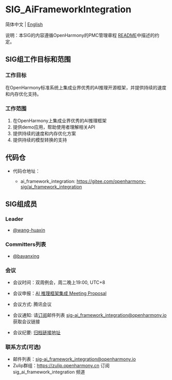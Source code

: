 # SIG_AiFrameworkIntegration
简体中文 | [English](./sig_ai_framework_integration.md)

说明：本SIG的内容遵循OpenHarmony的PMC管理章程 [README](/zh/pmc.md)中描述的约定。

## SIG组工作目标和范围

### 工作目标
在OpenHarmony标准系统上集成业界优秀的AI推理开源框架，并提供持续的速度和内存优化支持。

### 工作范围
1. 在OpenHarmony上集成业界优秀的AI推理框架
2. 提供demo应用，帮助使用者理解相关API
3. 提供持续的速度和内存优化方案
4. 提供持续的模型转换的支持

## 代码仓
- 代码仓地址：

    - ai_framework_integration: https://gitee.com/openharmony-sig/ai_framework_integration

## SIG组成员

### Leader
- [@wang-huaxin](https://gitee.com/wang-huaxin)

### Committers列表
- [@bayanxing](https://gitee.com/bayanxing)


### 会议
 - 会议时间：双周例会，周二晚上19:00, UTC+8

 - 会议申报：[AI 推理框架集成 Meeting Proposal]()
 - 会议方式:   腾讯会议
 - 会议通知:   请[订阅](https://lists.openatom.io/postorius/lists/sig-ai_framework_integration.openharmony.io/)邮件列表 sig-ai_framework_integration@openharmony.io 获取会议链接
 - 会议纪要:   [归档链接地址](https://gitee.com/openharmony-sig/sig-content/tree/master/ai_framework_integration/meetings)

### 联系方式(可选)

- 邮件列表：[sig-ai_framework_integration@openharmony.io]()
- Zulip群组：https://zulip.openharmony.cn 订阅 sig_ai_framework_integration 频道

